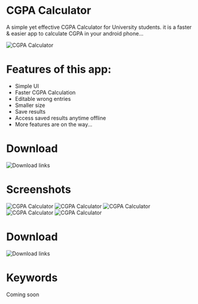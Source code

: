 # CGPA Calculator
A simple yet effective CGPA Calculator for University students. it is a faster & easier app to calculate CGPA in your android phone...

![CGPA Calculator](https://lh3.googleusercontent.com/trpGkuBRWnBXNDNyts-7ePwmPtTLQ_8pKoMWi-6Iy8eBomjZ8XrVi4zQcEWrmoGLKA=s180)

# Features of this app:
* Simple UI
* Faster CGPA Calculation
* Editable wrong entries
* Smaller size
* Save results
* Access saved results anytime offline
* More features are on the way...

# Download
![Download links](https://github.com/p32929/my_android_apps/releases)

# Screenshots
![CGPA Calculator](https://image.winudf.com/v2/image1/cDMyOTI5LmNncGFfY2FsY3VsYXRvcjJfc2NyZWVuXzBfMTU3MTg0Nzk1MV8wNDg/screen-0.jpg?h=355&fakeurl=1&type=.webp)
![CGPA Calculator](https://image.winudf.com/v2/image1/cDMyOTI5LmNncGFfY2FsY3VsYXRvcjJfc2NyZWVuXzFfMTU3MTg0Nzk1Ml8wNTA/screen-1.jpg?h=355&fakeurl=1&type=.webp)
![CGPA Calculator](https://image.winudf.com/v2/image1/cDMyOTI5LmNncGFfY2FsY3VsYXRvcjJfc2NyZWVuXzJfMTU3MTg0Nzk1M18wMzM/screen-2.jpg?h=355&fakeurl=1&type=.webp)
![CGPA Calculator](https://image.winudf.com/v2/image1/cDMyOTI5LmNncGFfY2FsY3VsYXRvcjJfc2NyZWVuXzNfMTU3MTg0Nzk1M18wNTI/screen-3.jpg?h=355&fakeurl=1&type=.webp)
![CGPA Calculator](https://image.winudf.com/v2/image1/cDMyOTI5LmNncGFfY2FsY3VsYXRvcjJfc2NyZWVuXzRfMTU3MTg0Nzk1NF8wNDc/screen-4.jpg?h=355&fakeurl=1&type=.webp)

# Download
![Download links](https://github.com/p32929/my_android_apps/releases)

# Keywords
Coming soon